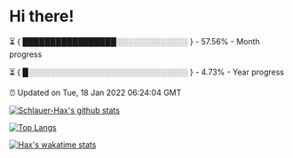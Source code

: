 # Hi there!

⏳ { █████████████████░░░░░░░░░░░░░ } - 57.56% - Month progress

⏳ { █░░░░░░░░░░░░░░░░░░░░░░░░░░░░░ } - 4.73% - Year progress

⏰ Updated on Tue, 18 Jan 2022 06:24:04 GMT


[![Schlauer-Hax's github stats](https://github-readme-stats.vercel.app/api?username=Schlauer-Hax&show_icons=true&theme=dark&count_private=true)](https://github.com/Schlauer-Hax)


[![Top Langs](https://github-readme-stats.vercel.app/api/top-langs/?username=Schlauer-Hax&layout=compact&theme=dark)](https://github.com/Schlauer-Hax?tab=repositories)


[![Hax's wakatime stats](https://github-readme-stats.vercel.app/api/wakatime?username=Hax&theme=dark)](https://wakatime.com/@Hax)

